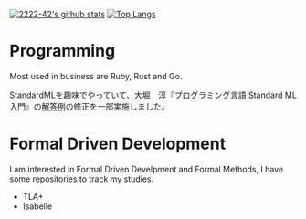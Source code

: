 
[![2222-42's github stats](https://github-readme-stats.vercel.app/api?username=2222-42&count_private=true)](https://github.com/anuraghazra/github-readme-stats)
[![Top Langs](https://github-readme-stats.vercel.app/api/top-langs/?username=2222-42&hide=html,c%2B%2B&langs_count=8&count_private=true&layout=compact)](https://github.com/anuraghazra/github-readme-stats)

# Programming

Most used in business are Ruby, Rust and Go.

StandardMLを趣味でやっていて、大堀　淳『プログラミング言語 Standard ML入門』の[解答例](http://www.pllab.riec.tohoku.ac.jp/~ohori/texts/MLTextEX/mltextEx.xhtml)の修正を一部実施しました。

# Formal Driven Development

I am interested in Formal Driven Develpment and Formal Methods, I have some repositories to track my studies.

- TLA+
- Isabelle
